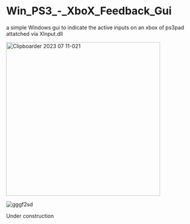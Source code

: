 # Win_PS3_-_XboX_Feedback_Gui
a simple Windows  gui to indicate the active inputs on an xbox of ps3pad attatched via XInput.dll

<img width="413" alt="Clipboarder 2023 07 11-021" src="https://github.com/wolfman616/Win_PS3_-_XboX_Feedback_Gui/assets/62726599/4ace70fe-7b59-4f71-9c8c-18ac08568085">

![gggf2sd](https://github.com/wolfman616/Win_PS3_-_XboX_Feedback_Gui/assets/62726599/fdf65cab-ddac-4584-983c-ee3956e140f8)

Under construction
